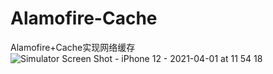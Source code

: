# Alamofire-Cache
Alamofire+Cache实现网络缓存
![Simulator Screen Shot - iPhone 12 - 2021-04-01 at 11 54 18](https://user-images.githubusercontent.com/14728051/113251415-cd5c8400-92f4-11eb-9c61-930f5f39d56b.png)

